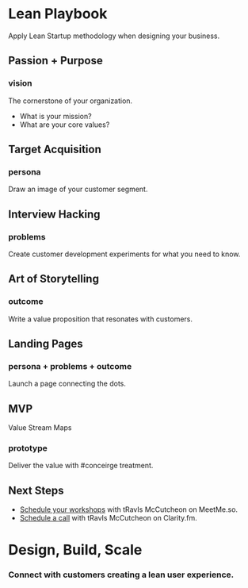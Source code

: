 Lean Playbook
================================

Apply Lean Startup methodology when designing your business.

Passion &#043; Purpose
------------------------- 
### vision

The cornerstone of your organization.

* What is your mission?
* What are your core values?

Target Acquisition
------------------------- 
### persona

Draw an image of your customer segment.

Interview Hacking
------------------------- 
### problems 

Create customer development experiments for what you need to know.

Art of Storytelling
------------------------- 
### outcome

Write a value proposition that resonates with customers.

Landing Pages
------------------------- 
### persona + problems + outcome

Launch a page connecting the dots.

MVP
------------------------- 
Value Stream Maps
### prototype

Deliver the value with #conceirge treatment.

Next Steps
-------------------------

* [Schedule your workshops](http://meetme.so/playbook) with tRavIs McCutcheon on MeetMe.so.
* [Schedule a call](https://clarity.fm/#/travismccutcheon) with tRavIs McCutcheon on Clarity.fm.

# Design, Build, Scale

### Connect with customers creating a lean user experience.
